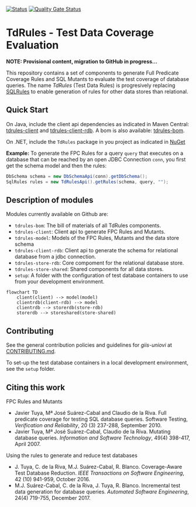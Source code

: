 [![Status](https://github.com/giis-uniovi/tdrules/actions/workflows/test.yml/badge.svg)](https://github.com/giis-uniovi/tdrules/actions)
[![Quality Gate Status](https://sonarcloud.io/api/project_badges/measure?project=my%3Atdrules&metric=alert_status)](https://sonarcloud.io/summary/new_code?id=my%3Atdrules)

# TdRules - Test Data Coverage Evaluation

**NOTE: Provisional content, migration to GitHub in progress...**

This repository contains a set of components to generate Full Predicate Coverage Rules and SQL Mutants 
to evaluate the test coverage of database queries.
The name *TdRules* (Test Data Rules) is progresively replacing [SQLRules](https://in2test.lsi.uniovi.es/sqlrules/) 
to enable generation of rules for other data stores than relational.

## Quick Start

On Java, include the client api dependencies as indicated in Maven Central:
[tdrules-client](https://central.sonatype.com/artifact/io.github.giis-uniovi/tdrules-client)
and 
[tdrules-client-rdb](https://central.sonatype.com/artifact/io.github.giis-uniovi/tdrules-client-rdb).
A bom is also available:
[tdrules-bom](https://central.sonatype.com/artifact/io.github.giis-uniovi/tdrules-bom).

On .NET, include the `TdRules` package in you project as indicated in
[NuGet](https://www.nuget.org/packages/TdRules/)

**Example:** To generate the FPC Rules for a query `query`
that executes on a database that can be reached by an open JDBC Connection `conn`,
you first get the schema model and then the rules:

```Java
DbSchema schema = new DbSchemaApi(conn).getDbSchema();
SqlRules rules = new TdRulesApi().getRules(schema, query, "");
```

## Description of modules

Modules currently available on Github are:

- `tdrules-bom`: The bill of materials of all TdRules components.
- `tdrules-client`: Client api to generate FPC Rules and Mutants.
- `tdrules-model`: Models of the FPC Rules, Mutants and the data store schema
- `tdrules-client-rdb`: Client api to generate the schema for relational database from a jdbc connection.
- `tdrules-store-rdb`: Core compoment for the relational database store.
- `tdrules-store-shared`: Shared components for all data stores.
- `setup`: A folder with the configuration of test database containers to use from your development environment.

```mermaid
flowchart TD
    client(client) --> model(model)
    clientrdb(client-rdb) --> model
    clientrdb --> storerdb(store-rdb)
    storerdb --> storeshared(store-shared)
```

## Contributing

See the general contribution policies and guidelines for *giis-uniovi* at 
[CONTRIBUTING.md](https://github.com/giis-uniovi/.github/blob/main/profile/CONTRIBUTING.md).

To set-up the test database containers in a local development environment, see the `setup` folder.

## Citing this work

FPC Rules and Mutants
- Javier Tuya, Mª José Suárez-Cabal and Claudio de la Riva. Full predicate coverage for testing SQL database queries. Software Testing, *Verification and Reliability*, 20 (3) 237-288, September 2010.
- Javier Tuya, Mª José Suárez-Cabal, Claudio de la Riva. Mutating database queries. *Information and Software Technology*, 49(4) 398-417, April 2007.

Using the rules to generate and reduce test databases
- J. Tuya, C. de la Riva, M.J. Suárez-Cabal, R. Blanco. Coverage-Aware Test Database Reduction. *IEEE Transactions on Software Engineering*, 42 (10) 941-959, October 2016.
- M.J. Suárez-Cabal, C. de la Riva, J. Tuya, R. Blanco. Incremental test data generation for database queries. *Automated Software Engineering*, 24(4) 719-755, December 2017.